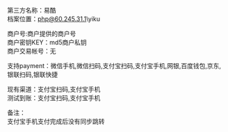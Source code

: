 第三方名称：易酷  
档案位置：php@60.245.31.1\yiku  
 
商户号:商户提供的商户号  
商户密钥KEY：md5商户私钥  
商户交易帐号：无  
 
支持payment：微信手机,微信扫码,支付宝扫码,支付宝手机,网银,百度钱包,京东,银联扫码,银联快捷  
 
现有渠道：支付宝扫码,支付宝手机  
测试到账：支付宝扫码,支付宝手机  
 
备注：  
支付宝手机支付完成后没有同步跳转  